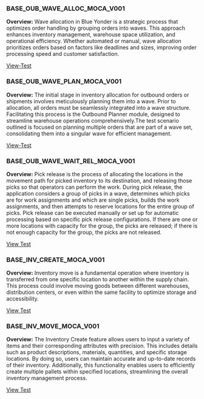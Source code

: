 ### BASE_OUB_WAVE_ALLOC_MOCA_V001 
**Overview:** Wave allocation in Blue Yonder is a strategic process that optimizes order handling by grouping orders into waves. This approach enhances inventory management, warehouse space utilization, and operational efficiency. Whether automated or manual, wave allocation prioritizes orders based on factors like deadlines and sizes, improving order processing speed and customer satisfaction.

[View-Test](/BASE_OUB_WAVE_ALLOC_MOCA_V001/readme.md)

### BASE_OUB_WAVE_PLAN_MOCA_V001 
**Overview:** The initial stage in inventory allocation for outbound orders or shipments involves meticulously planning them into a wave. Prior to allocation, all orders must be seamlessly integrated into a wave structure. Facilitating this process is the Outbound Planner module, designed to streamline warehouse operations comprehensively.The test scenario outlined is focused on planning multiple orders that are part of a wave set, consolidating them into a singular wave for efficient management. 

[View-Test](/BASE_OUB_WAVE_PLAN_MOCA_V001/readme.md)

### BASE_OUB_WAVE_WAIT_REL_MOCA_V001
**Overview:** Pick release is the process of allocating the locations in the movement path for picked inventory to its destination, and releasing those picks so that operators can perform the work. During pick release, the application considers a group of picks in a wave, determines which picks are for work assignments and which are single picks, builds the work assignments, and then attempts to reserve locations for the entire group of picks. Pick release can be executed manually or set up for automatic processing based on specific pick release configurations. If there are one or more locations with capacity for the group, the picks are released; if there is not enough capacity for the group, the picks are not released.

[View Test](/BASE_OUB_WAVE_WAIT_REL_MOCA_V001/readme.md)

### BASE_INV_CREATE_MOCA_V001
**Overview:** Inventory move is a fundamental operation where inventory is transferred from one specific location to another within the supply chain. This process could involve moving goods between different warehouses, distribution centers, or even within the same facility to optimize storage and accessibility. 

[View Test](/BASE_INV_CREATE_MOCA_V001/readme.md)

### BASE_INV_MOVE_MOCA_V001
**Overview:** The Inventory Create feature allows users to input a variety of items and their corresponding attributes with precision. This includes details such as product descriptions, materials, quantities, and specific storage locations. By doing so, users can maintain accurate and up-to-date records of their inventory. Additionally, this functionality enables users to efficiently create multiple pallets within specified locations, streamlining the overall inventory management process.

[View Test](/BASE_INV_MOVE_MOCA_V001/readme.md)
